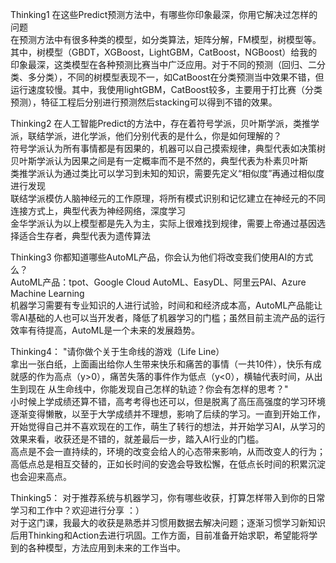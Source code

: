 Thinking1	在这些Predict预测方法中，有哪些你印象最深，你用它解决过怎样的问题    
在预测方法中有很多种类的模型，如分类算法，矩阵分解，FM模型，树模型等。其中，树模型（GBDT，XGBoost，LightGBM，CatBoost，NGBoost）给我的印象最深，这类模型在各种预测比赛当中广泛应用。对于不同的预测（回归、二分类、多分类），不同的树模型表现不一，如CatBoost在分类预测当中效果不错，但运行速度较慢。其中，我使用lightGBM，CatBoost较多，主要用于打比赛（分类预测），特征工程后分别进行预测然后stacking可以得到不错的效果。   
    
Thinking2	在人工智能Predict的方法中，存在着符号学派，贝叶斯学派，类推学派，联结学派，进化学派，他们分别代表的是什么，你是如何理解的？    
符号学派认为所有事情都是有因果的，机器可以自己摸索规律，典型代表如决策树   
贝叶斯学派认为因果之间是有一定概率而不是不然的，典型代表为朴素贝叶斯    
类推学派认为通过类比可以学习到未知的知识，需要先定义“相似度”再通过相似度进行发现   
联结学派模仿人脑神经元的工作原理，将所有模式识别和记忆建立在神经元的不同连接方式上，典型代表为神经网络，深度学习    
金华学派认为以上模型都是先入为主，实际上很难找到规律，需要上帝通过基因选择适合生存者，典型代表为遗传算法
    
Thinking3	你都知道哪些AutoML产品，你会认为他们将改变我们使用AI的方式么？    
AutoML产品：tpot、Google Cloud AutoML、EasyDL、阿里云PAI、Azure Machine Learning      
机器学习需要有专业知识的人进行试验，时间和和经济成本高，AutoML产品能让零AI基础的人也可以当开发者，降低了机器学习的门槛；虽然目前主流产品的运行效率有待提高，AutoML是一个未来的发展趋势。

Thinking4：	"请你做个关于生命线的游戏（Life Line）    
拿出一张白纸，上面画出给你人生带来快乐和痛苦的事情（一共10件），快乐有成就感的作为高点（y>0），痛苦失落的事件作为低点（y<0），横轴代表时间，从出生到现在
从生命线中，你能发现自己怎样的轨迹？你会有怎样的思考？"    
小时候上学成绩还算不错，高考考得也还可以，但是脱离了高压高强度的学习环境逐渐变得懒散，以至于大学成绩并不理想，影响了后续的学习。一直到开始工作，开始觉得自己并不喜欢现在的工作，萌生了转行的想法，并开始学习AI，从学习的效果来看，收获还是不错的，就差最后一步，踏入AI行业的门槛。     
高点是不会一直持续的，环境的改变会给人的心态带来影响，从而改变人的行为；高低点总是相互交替的，正如长时间的安逸会导致松懈，在低点长时间的积累沉淀也会迎来高点。    

Thinking5：	对于推荐系统与机器学习，你有哪些收获，打算怎样带入到你的日常学习和工作中？欢迎进行分享 ：）    
对于这门课，我最大的收获是熟悉并习惯用数据去解决问题；逐渐习惯学习新知识后用Thinking和Action去进行巩固。工作方面，目前准备开始求职，希望能将学到的各种模型，方法应用到未来的工作当中。